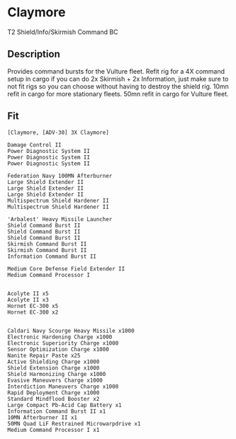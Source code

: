# Claymore

T2 Shield/Info/Skirmish Command BC

## Description

Provides command bursts for the Vulture fleet. Refit rig for a 4X command setup in cargo if you can do 2x Skirmish + 2x Information, just make sure to not fit rigs so you can choose without having to destroy the shield rig. 10mn refit in cargo for more stationary fleets. 50mn refit in cargo for Vulture fleet.

## Fit

```
[Claymore, [ADV-30] 3X Claymore]

Damage Control II
Power Diagnostic System II
Power Diagnostic System II
Power Diagnostic System II

Federation Navy 100MN Afterburner
Large Shield Extender II
Large Shield Extender II
Large Shield Extender II
Multispectrum Shield Hardener II
Multispectrum Shield Hardener II

'Arbalest' Heavy Missile Launcher
Shield Command Burst II
Shield Command Burst II
Shield Command Burst II
Skirmish Command Burst II
Skirmish Command Burst II
Information Command Burst II

Medium Core Defense Field Extender II
Medium Command Processor I


Acolyte II x5
Acolyte II x3
Hornet EC-300 x5
Hornet EC-300 x2


Caldari Navy Scourge Heavy Missile x1000
Electronic Hardening Charge x1000
Electronic Superiority Charge x1000
Sensor Optimization Charge x1000
Nanite Repair Paste x25
Active Shielding Charge x1000
Shield Extension Charge x1000
Shield Harmonizing Charge x1000
Evasive Maneuvers Charge x1000
Interdiction Maneuvers Charge x1000
Rapid Deployment Charge x1000
Standard Mindflood Booster x2
Large Compact Pb-Acid Cap Battery x1
Information Command Burst II x1
10MN Afterburner II x1
50MN Quad LiF Restrained Microwarpdrive x1
Medium Command Processor I x1
```
